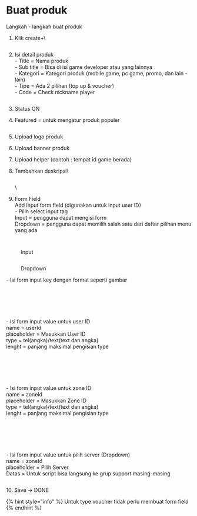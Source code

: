 # Buat produk

Langkah - langkah buat produk

1.  Klik create+\


    <figure><img src="../../.gitbook/assets/image (51).png" alt=""><figcaption></figcaption></figure>


2.  Isi detail produk\
    \- Title = Nama produk\
    \- Sub title = Bisa di isi game developer atau yang lainnya\
    \- Kategori = Kategori produk (mobile game, pc game, promo, dan lain - lain)\
    \- Tipe = Ada 2 pilihan (top up & voucher)\
    \- Code = Check nickname player

    <figure><img src="../../.gitbook/assets/Screenshot_16.png" alt=""><figcaption></figcaption></figure>
3. Status ON
4.  Featured = untuk mengatur produk populer

    <figure><img src="../../.gitbook/assets/Screenshot_17.png" alt=""><figcaption></figcaption></figure>
5. Upload logo produk
6. Upload banner produk
7. Upload helper (contoh : tempat id game berada)
8.  Tambahkan deskripsi\


    <figure><img src="../../.gitbook/assets/Screenshot_18.png" alt=""><figcaption></figcaption></figure>

    \

9. Form Field\
   Add input form field (digunakan untuk input user ID)\
   \- Pilih select input tag\
   &#x20;  Input = pengguna dapat mengisi form\
   &#x20;  Dropdown = pengguna dapat memilih salah satu dari daftar pilihan menu yang ada

<figure><img src="../../.gitbook/assets/Screenshot_21 (1).png" alt=""><figcaption></figcaption></figure>

<figure><img src="../../.gitbook/assets/Screenshot_22 (1).png" alt=""><figcaption><p>Input</p></figcaption></figure>

<figure><img src="../../.gitbook/assets/Screenshot_23.png" alt=""><figcaption><p>Dropdown</p></figcaption></figure>

&#x20; \- Isi form input key dengan format seperti gambar

<figure><img src="../../.gitbook/assets/Screenshot_24 (1).png" alt=""><figcaption></figcaption></figure>

\
\
\
\
\- Isi form input value untuk user ID\
&#x20;  name = userId\
&#x20;  placeholder = Masukkan User ID\
&#x20;  type = tel(angka)/text(text dan angka)\
&#x20;  lenght = panjang maksimal pengisian type

<figure><img src="../../.gitbook/assets/Screenshot_25 (1).png" alt=""><figcaption></figcaption></figure>

\
\
\
\
\- Isi form input value untuk zone ID\
&#x20;  name = zoneId\
&#x20;  placeholder = Masukkan Zone ID\
&#x20;  type = tel(angka)/text(text dan angka)\
&#x20;  lenght = panjang maksimal pengisian type

<figure><img src="../../.gitbook/assets/Screenshot_26.png" alt=""><figcaption></figcaption></figure>

\
\
\
\
\- Isi form input value untuk pilih server (Dropdown)\
&#x20;  name = zoneId\
&#x20;  placeholder = Pilih Server\
&#x20;  Datas = Untuk script bisa langsung ke grup support masing-masing

<figure><img src="../../.gitbook/assets/Screenshot_27 (1).png" alt=""><figcaption></figcaption></figure>



10\. Save -> DONE

{% hint style="info" %}
Untuk type voucher tidak perlu membuat form field
{% endhint %}
